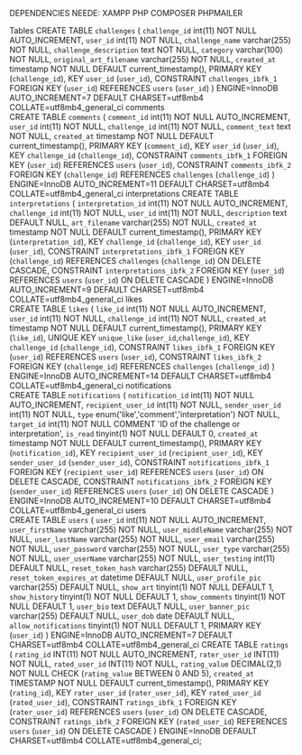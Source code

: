DEPENDENCIES NEEDE:
XAMPP
PHP
COMPOSER
PHPMAILER

Tables
CREATE TABLE `challenges` (
 `challenge_id` int(11) NOT NULL AUTO_INCREMENT,
 `user_id` int(11) NOT NULL,
 `challenge_name` varchar(255) NOT NULL,
 `challenge_description` text NOT NULL,
 `category` varchar(100) NOT NULL,
 `original_art_filename` varchar(255) NOT NULL,
 `created_at` timestamp NOT NULL DEFAULT current_timestamp(),
 PRIMARY KEY (`challenge_id`),
 KEY `user_id` (`user_id`),
 CONSTRAINT `challenges_ibfk_1` FOREIGN KEY (`user_id`) REFERENCES `users` (`user_id`)
) ENGINE=InnoDB AUTO_INCREMENT=7 DEFAULT CHARSET=utf8mb4 COLLATE=utf8mb4_general_ci
comments	
CREATE TABLE `comments` (
 `comment_id` int(11) NOT NULL AUTO_INCREMENT,
 `user_id` int(11) NOT NULL,
 `challenge_id` int(11) NOT NULL,
 `comment_text` text NOT NULL,
 `created_at` timestamp NOT NULL DEFAULT current_timestamp(),
 PRIMARY KEY (`comment_id`),
 KEY `user_id` (`user_id`),
 KEY `challenge_id` (`challenge_id`),
 CONSTRAINT `comments_ibfk_1` FOREIGN KEY (`user_id`) REFERENCES `users` (`user_id`),
 CONSTRAINT `comments_ibfk_2` FOREIGN KEY (`challenge_id`) REFERENCES `challenges` (`challenge_id`)
) ENGINE=InnoDB AUTO_INCREMENT=11 DEFAULT CHARSET=utf8mb4 COLLATE=utf8mb4_general_ci
interpretations	
CREATE TABLE `interpretations` (
 `interpretation_id` int(11) NOT NULL AUTO_INCREMENT,
 `challenge_id` int(11) NOT NULL,
 `user_id` int(11) NOT NULL,
 `description` text DEFAULT NULL,
 `art_filename` varchar(255) NOT NULL,
 `created_at` timestamp NOT NULL DEFAULT current_timestamp(),
 PRIMARY KEY (`interpretation_id`),
 KEY `challenge_id` (`challenge_id`),
 KEY `user_id` (`user_id`),
 CONSTRAINT `interpretations_ibfk_1` FOREIGN KEY (`challenge_id`) REFERENCES `challenges` (`challenge_id`) ON DELETE CASCADE,
 CONSTRAINT `interpretations_ibfk_2` FOREIGN KEY (`user_id`) REFERENCES `users` (`user_id`) ON DELETE CASCADE
) ENGINE=InnoDB AUTO_INCREMENT=9 DEFAULT CHARSET=utf8mb4 COLLATE=utf8mb4_general_ci
likes	
CREATE TABLE `likes` (
 `like_id` int(11) NOT NULL AUTO_INCREMENT,
 `user_id` int(11) NOT NULL,
 `challenge_id` int(11) NOT NULL,
 `created_at` timestamp NOT NULL DEFAULT current_timestamp(),
 PRIMARY KEY (`like_id`),
 UNIQUE KEY `unique_like` (`user_id`,`challenge_id`),
 KEY `challenge_id` (`challenge_id`),
 CONSTRAINT `likes_ibfk_1` FOREIGN KEY (`user_id`) REFERENCES `users` (`user_id`),
 CONSTRAINT `likes_ibfk_2` FOREIGN KEY (`challenge_id`) REFERENCES `challenges` (`challenge_id`)
) ENGINE=InnoDB AUTO_INCREMENT=14 DEFAULT CHARSET=utf8mb4 COLLATE=utf8mb4_general_ci
notifications	
CREATE TABLE `notifications` (
 `notification_id` int(11) NOT NULL AUTO_INCREMENT,
 `recipient_user_id` int(11) NOT NULL,
 `sender_user_id` int(11) NOT NULL,
 `type` enum('like','comment','interpretation') NOT NULL,
 `target_id` int(11) NOT NULL COMMENT 'ID of the challenge or interpretation',
 `is_read` tinyint(1) NOT NULL DEFAULT 0,
 `created_at` timestamp NOT NULL DEFAULT current_timestamp(),
 PRIMARY KEY (`notification_id`),
 KEY `recipient_user_id` (`recipient_user_id`),
 KEY `sender_user_id` (`sender_user_id`),
 CONSTRAINT `notifications_ibfk_1` FOREIGN KEY (`recipient_user_id`) REFERENCES `users` (`user_id`) ON DELETE CASCADE,
 CONSTRAINT `notifications_ibfk_2` FOREIGN KEY (`sender_user_id`) REFERENCES `users` (`user_id`) ON DELETE CASCADE
) ENGINE=InnoDB AUTO_INCREMENT=10 DEFAULT CHARSET=utf8mb4 COLLATE=utf8mb4_general_ci
users	
CREATE TABLE `users` (
 `user_id` int(11) NOT NULL AUTO_INCREMENT,
 `user_firstName` varchar(255) NOT NULL,
 `user_middleName` varchar(255) NOT NULL,
 `user_lastName` varchar(255) NOT NULL,
 `user_email` varchar(255) NOT NULL,
 `user_password` varchar(255) NOT NULL,
 `user_type` varchar(255) NOT NULL,
 `user_userName` varchar(255) NOT NULL,
 `user_testing` int(11) DEFAULT NULL,
 `reset_token_hash` varchar(255) DEFAULT NULL,
 `reset_token_expires_at` datetime DEFAULT NULL,
 `user_profile_pic` varchar(255) DEFAULT NULL,
 `show_art` tinyint(1) NOT NULL DEFAULT 1,
 `show_history` tinyint(1) NOT NULL DEFAULT 1,
 `show_comments` tinyint(1) NOT NULL DEFAULT 1,
 `user_bio` text DEFAULT NULL,
 `user_banner_pic` varchar(255) DEFAULT NULL,
 `user_dob` date DEFAULT NULL,
 `allow_notifications` tinyint(1) NOT NULL DEFAULT 1,
 PRIMARY KEY (`user_id`)
) ENGINE=InnoDB AUTO_INCREMENT=7 DEFAULT CHARSET=utf8mb4 COLLATE=utf8mb4_general_ci
CREATE TABLE `ratings` (
  `rating_id` INT(11) NOT NULL AUTO_INCREMENT,
  `rater_user_id` INT(11) NOT NULL,
  `rated_user_id` INT(11) NOT NULL,
  `rating_value` DECIMAL(2,1) NOT NULL CHECK (`rating_value` BETWEEN 0 AND 5),
  `created_at` TIMESTAMP NOT NULL DEFAULT current_timestamp(),
  PRIMARY KEY (`rating_id`),
  KEY `rater_user_id` (`rater_user_id`),
  KEY `rated_user_id` (`rated_user_id`),
  CONSTRAINT `ratings_ibfk_1` FOREIGN KEY (`rater_user_id`) REFERENCES `users` (`user_id`) ON DELETE CASCADE,
  CONSTRAINT `ratings_ibfk_2` FOREIGN KEY (`rated_user_id`) REFERENCES `users` (`user_id`) ON DELETE CASCADE
) ENGINE=InnoDB DEFAULT CHARSET=utf8mb4 COLLATE=utf8mb4_general_ci;

